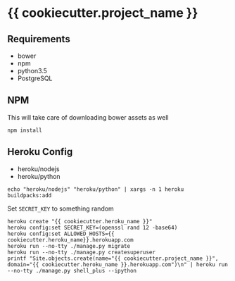 # {{ cookiecutter.project_name }}

## Requirements
- bower
- npm
- python3.5
- PostgreSQL

## NPM

This will take care of downloading bower assets as well
```
npm install
```

## Heroku Config

- heroku/nodejs
- heroku/python

```
echo "heroku/nodejs" "heroku/python" | xargs -n 1 heroku buildpacks:add
```

Set `SECRET_KEY` to something random

```
heroku create "{{ cookiecutter.heroku_name }}"
heroku config:set SECRET_KEY=(openssl rand 12 -base64)
heroku config:set ALLOWED_HOSTS={{ cookiecutter.heroku_name}}.herokuapp.com
heroku run --no-tty ./manage.py migrate
heroku run --no-tty ./manage.py createsuperuser
printf "Site.objects.create(name="{{ cookiecutter.project_name }}", domain="{{ cookiecutter.heroku_name }}.herokuapp.com")\n" | heroku run --no-tty ./manage.py shell_plus --ipython
```

